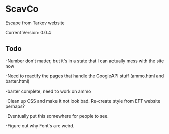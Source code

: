 # ScavCo
Escape from Tarkov website

Current Version: 0.0.4

## Todo
-Number don't matter, but it's in a state that I can actually mess with the site now

-Need to reactify the pages that handle the GoogleAPI stuff (ammo.html and barter.html)

  -barter complete, need to work on ammo
 
-Clean up CSS and make it not look bad. Re-create style from EFT website perhaps?

-Eventually put this somewhere for people to see.

-Figure out why Font's are weird.
